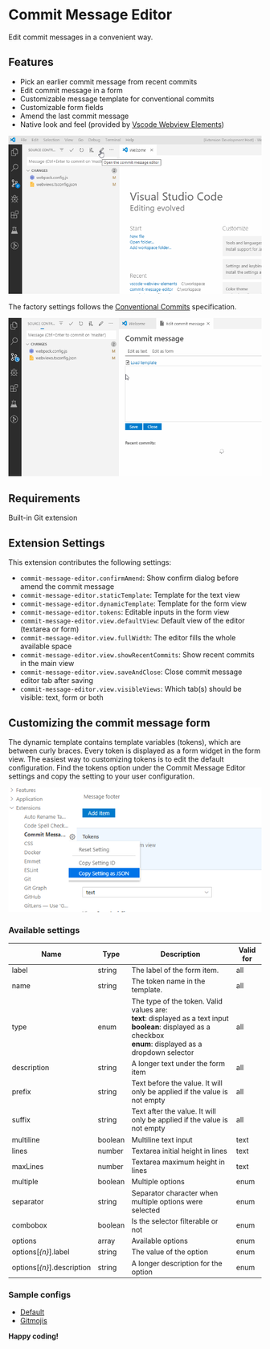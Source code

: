 # Commit Message Editor

Edit commit messages in a convenient way.

## Features

- Pick an earlier commit message from recent commits
- Edit commit message in a form
- Customizable message template for conventional commits
- Customizable form fields
- Amend the last commit message
- Native look and feel (provided by [Vscode Webview Elements](https://github.com/bendera/vscode-webview-elements))

![Preview](preview1.gif)

The factory settings follows the [Conventional Commits](https://www.conventionalcommits.org/) specification.

![Preview](preview2.gif)

## Requirements

Built-in Git extension

## Extension Settings

This extension contributes the following settings:

- `commit-message-editor.confirmAmend`: Show confirm dialog before amend the commit message
- `commit-message-editor.staticTemplate`: Template for the text view
- `commit-message-editor.dynamicTemplate`: Template for the form view
- `commit-message-editor.tokens`: Editable inputs in the form view
- `commit-message-editor.view.defaultView`: Default view of the editor (textarea or form)
- `commit-message-editor.view.fullWidth`: The editor fills the whole available space
- `commit-message-editor.view.showRecentCommits`: Show recent commits in the main view
- `commit-message-editor.view.saveAndClose`: Close commit message editor tab after saving
- `commit-message-editor.view.visibleViews`: Which tab(s) should be visible: text, form or both

## Customizing the commit message form

The dynamic template contains template variables (tokens), which are between curly braces. Every token is displayed as a form widget in the form view. The easiest way to customizing tokens is to edit the default configuration. Find the tokens option under the Commit Message Editor settings and copy the setting to your user configuration.

![Tokens](settings-screenshot.png)

### Available settings

| Name                       | Type    | Description                                                                                                                                                            | Valid for |
| -------------------------- | ------- | ---------------------------------------------------------------------------------------------------------------------------------------------------------------------- | --------- |
| label                      | string  | The label of the form item.                                                                                                                                            | all       |
| name                       | string  | The token name in the template.                                                                                                                                        | all       |
| type                       | enum    | The type of the token. Valid values are:<br> **text**: displayed as a text input<br>**boolean**: displayed as a checkbox<br>**enum**: displayed as a dropdown selector | all       |
| description                | string  | A longer text under the form item                                                                                                                                      | all       |
| prefix                     | string  | Text before the value. It will only be applied if the value is not empty                                                                                               | all       |
| suffix                     | string  | Text after the value. It will only be applied if the value is not empty                                                                                                | all       |
| multiline                  | boolean | Multiline text input                                                                                                                                                   | text      |
| lines                      | number  | Textarea initial height in lines                                                                                                                                       | text      |
| maxLines                   | number  | Textarea maximum height in lines                                                                                                                                       | text      |
| multiple                   | boolean | Multiple options                                                                                                                                                       | enum      |
| separator                  | string  | Separator character when multiple options were selected                                                                                                                | enum      |
| combobox                   | boolean | Is the selector filterable or not                                                                                                                                      | enum      |
| options                    | array   | Available options                                                                                                                                                      | enum      |
| options[_{n}_].label       | string  | The value of the option                                                                                                                                                | enum      |
| options[_{n}_].description | string  | A longer description for the option                                                                                                                                    | enum      |

### Sample configs

- [Default](https://github.com/bendera/vscode-commit-message-editor/blob/master/example-configs/default.json)
- [Gitmojis](https://github.com/bendera/vscode-commit-message-editor/blob/master/example-configs/gitmojis.json)

**Happy coding!**
